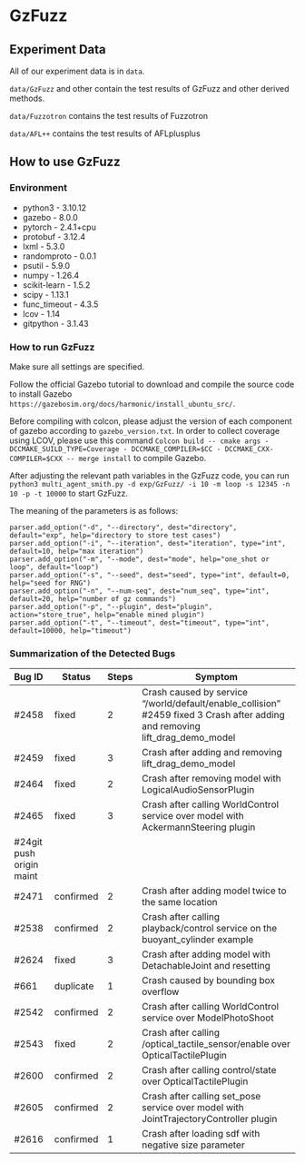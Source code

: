 # GzFuzz

## Experiment Data

All of our experiment data is in `data`.

`data/GzFuzz` and other contain the test results of GzFuzz and other derived methods.

`data/Fuzzotron` contains the test results of Fuzzotron

`data/AFL++` contains the test results of AFLplusplus

## How to use GzFuzz

### Environment

- python3 - 3.10.12
- gazebo - 8.0.0
- pytorch - 2.4.1+cpu
- protobuf - 3.12.4
- lxml - 5.3.0
- randomproto - 0.0.1
- psutil - 5.9.0
- numpy - 1.26.4
- scikit-learn - 1.5.2
- scipy - 1.13.1
- func_timeout - 4.3.5
- lcov - 1.14
- gitpython - 3.1.43

### How to run GzFuzz

Make sure all settings are specified.

Follow the official Gazebo tutorial to download and compile the source code to install Gazebo `https://gazebosim.org/docs/harmonic/install_ubuntu_src/`.

Before compiling with colcon, please adjust the version of each component of gazebo according to `gazebo_version.txt`. In order to collect coverage using LCOV, please use this command `Colcon build -- cmake args - DCCMAKE_SUILD_TYPE=Coverage - DCCMAKE_COMPILER=$CC - DCCMAKE_CXX-COMPILER=$CXX -- merge install` to compile Gazebo.

After adjusting the relevant path variables in the GzFuzz code, you can run `python3 multi_agent_smith.py -d exp/GzFuzz/ -i 10 -m loop -s 12345 -n 10 -p -t 10000` to start GzFuzz.

The meaning of the parameters is as follows:

```
parser.add_option("-d", "--directory", dest="directory", default="exp", help="directory to store test cases")
parser.add_option("-i", "--iteration", dest="iteration", type="int", default=10, help="max iteration")
parser.add_option("-m", "--mode", dest="mode", help="one_shot or loop", default="loop")
parser.add_option("-s", "--seed", dest="seed", type="int", default=0, help="seed for RNG")
parser.add_option("-n", "--num-seq", dest="num_seq", type="int", default=20, help="number of gz commands")
parser.add_option("-p", "--plugin", dest="plugin", action="store_true", help="enable mined plugin")
parser.add_option("-t", "--timeout", dest="timeout", type="int", default=10000, help="timeout")
```

### Summarization of the Detected Bugs

| Bug ID | Status    | Steps | Symptom                                                      |
| :----- | --------- | ----- | ------------------------------------------------------------ |
| #2458  | fixed     | 2     | Crash caused by service “/world/default/enable_collision” #2459 fixed 3 Crash after adding and removing lift_drag_demo_model |
| #2459  | fixed     | 3     | Crash after adding and removing lift_drag_demo_model         |
| #2464  | fixed     | 2     | Crash after removing model with LogicalAudioSensorPlugin     |
| #2465  | fixed     | 3     | Crash after calling WorldControl service over model with AckermannSteering plugin |
| #24git push origin maint |
| #2471  | confirmed | 2     | Crash after adding model twice to the same location          |
| #2538  | confirmed | 2     | Crash after calling playback/control service on the buoyant_cylinder example |
| #2624  | fixed     | 3     | Crash after adding model with DetachableJoint and resetting  |
| #661   | duplicate | 1     | Crash caused by bounding box overflow                        |
| #2542  | confirmed | 2     | Crash after calling WorldControl service over ModelPhotoShoot |
| #2543  | fixed     | 2     | Crash after calling /optical_tactile_sensor/enable over OpticalTactilePlugin |
| #2600  | confirmed | 2     | Crash after calling control/state over OpticalTactilePlugin  |
| #2605  | confirmed | 2     | Crash after calling set_pose service over model with JointTrajectoryController plugin |
| #2616  | confirmed | 1     | Crash after loading sdf with negative size parameter         |

